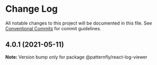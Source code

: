 # Change Log

All notable changes to this project will be documented in this file.
See [Conventional Commits](https://conventionalcommits.org) for commit guidelines.

## 4.0.1 (2021-05-11)

**Note:** Version bump only for package @patternfly/react-log-viewer
